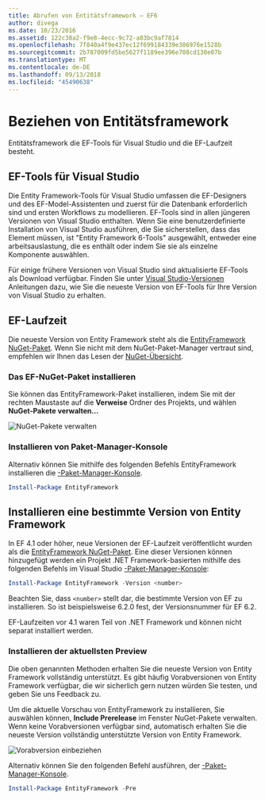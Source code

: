 ```yaml
---
title: Abrufen von Entitätsframework – EF6
author: divega
ms.date: 10/23/2016
ms.assetid: 122c38a2-f9e8-4ecc-9c72-a83bc9af7814
ms.openlocfilehash: 7f840a4f9e437ec12f699184339e386976e1528b
ms.sourcegitcommit: 2b787009fd5be5627f1189ee396e708cd130e07b
ms.translationtype: MT
ms.contentlocale: de-DE
ms.lasthandoff: 09/13/2018
ms.locfileid: "45490638"
---
```

# <a name="get-entity-framework"></a>Beziehen von Entitätsframework
Entitätsframework die EF-Tools für Visual Studio und die EF-Laufzeit besteht.

## <a name="ef-tools-for-visual-studio"></a>EF-Tools für Visual Studio

Die Entity Framework-Tools für Visual Studio umfassen die EF-Designers und des EF-Model-Assistenten und zuerst für die Datenbank erforderlich sind und ersten Workflows zu modellieren. EF-Tools sind in allen jüngeren Versionen von Visual Studio enthalten. Wenn Sie eine benutzerdefinierte Installation von Visual Studio ausführen, die Sie sicherstellen, dass das Element müssen, ist "Entity Framework 6-Tools" ausgewählt, entweder eine arbeitsauslastung, die es enthält oder indem Sie sie als einzelne Komponente auswählen.

Für einige frühere Versionen von Visual Studio sind aktualisierte EF-Tools als Download verfügbar. Finden Sie unter [Visual Studio-Versionen](~/ef6/what-is-new/visual-studio.md) Anleitungen dazu, wie Sie die neueste Version von EF-Tools für Ihre Version von Visual Studio zu erhalten.

## <a name="ef-runtime"></a>EF-Laufzeit

Die neueste Version von Entity Framework steht als die [EntityFramework NuGet-Paket](http://nuget.org/packages/EntityFramework/). Wenn Sie nicht mit dem NuGet-Paket-Manager vertraut sind, empfehlen wir Ihnen das Lesen der [NuGet-Übersicht](https://docs.microsoft.com/nuget/consume-packages/overview-and-workflow).

### <a name="installing-the-ef-nuget-package"></a>Das EF-NuGet-Paket installieren

Sie können das EntityFramework-Paket installieren, indem Sie mit der rechten Maustaste auf die **Verweise** Ordner des Projekts, und wählen **NuGet-Pakete verwalten...**

![NuGet-Pakete verwalten](~/ef6/media/managenugetpackages.png)

### <a name="installing-from-package-manager-console"></a>Installieren von Paket-Manager-Konsole

Alternativ können Sie mithilfe des folgenden Befehls EntityFramework installieren die [-Paket-Manager-Konsole](http://docs.nuget.org/docs/start-here/using-the-package-manager-console).

``` powershell
Install-Package EntityFramework
```

## <a name="installing-a-specific-version-of-ef"></a>Installieren eine bestimmte Version von Entity Framework

In EF 4.1 oder höher, neue Versionen der EF-Laufzeit veröffentlicht wurden als die [EntityFramework NuGet-Paket](https://www.nuget.org/packages/EntityFramework/). Eine dieser Versionen können hinzugefügt werden ein Projekt .NET Framework-basierten mithilfe des folgenden Befehls im Visual Studio [-Paket-Manager-Konsole](http://docs.nuget.org/docs/start-here/using-the-package-manager-console):

``` powershell
Install-Package EntityFramework -Version <number>
```

Beachten Sie, dass `<number>` stellt dar, die bestimmte Version von EF zu installieren. So ist beispielsweise 6.2.0 fest, der Versionsnummer für EF 6.2.   

EF-Laufzeiten vor 4.1 waren Teil von .NET Framework und können nicht separat installiert werden.

### <a name="installing-the-latest-preview"></a>Installieren der aktuellsten Preview

Die oben genannten Methoden erhalten Sie die neueste Version von Entity Framework vollständig unterstützt. Es gibt häufig Vorabversionen von Entity Framework verfügbar, die wir sicherlich gern nutzen würden Sie testen, und geben Sie uns Feedback zu.

Um die aktuelle Vorschau von EntityFramework zu installieren, Sie auswählen können, **Include Prerelease** im Fenster NuGet-Pakete verwalten. Wenn keine Vorabversionen verfügbar sind, automatisch erhalten Sie die neueste Version vollständig unterstützte Version von Entity Framework.

![Vorabversion einbeziehen](~/ef6/media/includeprerelease.png)

Alternativ können Sie den folgenden Befehl ausführen, der [-Paket-Manager-Konsole](http://docs.nuget.org/docs/start-here/using-the-package-manager-console).

``` powershell
Install-Package EntityFramework -Pre
```
